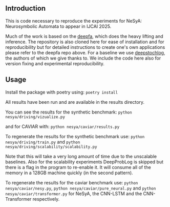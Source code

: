 ## Introduction
This is code necessary to reproduce the experiments for NeSyA: Neurosymbolic Automata to appear
in IJCAI 2025.

Much of the work is based on the [deepfa](https://github.com/nmanginas/deepfa), which does the 
heavy lifting and inference. The repository is also cloned here for ease of installation and for 
reproducibility but for detailed instructions to create one's own applications please refer
to the deepfa repo above. For a baseline we use [deepstochlog](https://github.com/ML-KULeuven/deepstochlog), the
authors of which we give thanks to. We include the code here also for version fixing and experimental reproducibility.


## Usage

Install the package with poetry using:
```poetry install```

All results have been run and are available in the results directory.

You can see the results for the synthetic benchmark:
```python nesya/driving/vizualize.py```

and for CAVIAR with:
```python nesya/caviar/results.py```


To regenerate the results for the synthetic benchmark use:
```python nesya/driving/train.py``` and ```python nesya/driving/scalability/scalability.py```

Note that this will take a very long amount of time due to the unscalable baselines. Also for the scalability 
experiments DeepProbLog is skipped but there is a flag in the program to re-enable it. It will consume all of 
the memory in a 128GB machine quickly (in the second pattern).

To regenerate the results for the caviar benchmark use:
```python nesya/caviar/nesy.py```, ```python nesya/caviar/pure_neural.py``` and
```python nesya/caviar/transformer.py``` for NeSyA, the CNN-LSTM and the CNN-Transformer
respectively.

